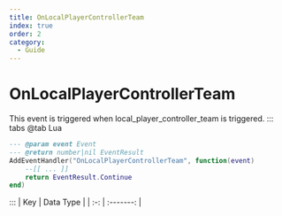 ```yaml
---
title: OnLocalPlayerControllerTeam
index: true
order: 2
category:
  - Guide
---
```


# OnLocalPlayerControllerTeam
This event is triggered when local_player_controller_team is triggered.
::: tabs
@tab Lua
```lua
--- @param event Event
--- @return number|nil EventResult
AddEventHandler("OnLocalPlayerControllerTeam", function(event)
    --[[ ... ]]
    return EventResult.Continue
end)
```

:::
| Key | Data Type |
| :-: | :-------: |